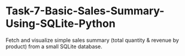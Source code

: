 # Task-7-Basic-Sales-Summary-Using-SQLite-Python
Fetch and visualize simple sales summary (total quantity &amp; revenue by product) from a small SQLite database.
